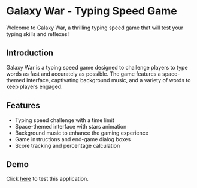 # Galaxy War - Typing Speed Game

Welcome to Galaxy War, a thrilling typing speed game that will test your typing skills and reflexes!

## Introduction

Galaxy War is a typing speed game designed to challenge players to type words as fast and accurately as possible. The game features a space-themed interface, captivating background music, and a variety of words to keep players engaged.

## Features

- Typing speed challenge with a time limit
- Space-themed interface with stars animation
- Background music to enhance the gaming experience
- Game instructions and end-game dialog boxes
- Score tracking and percentage calculation

## Demo

Click [here](https://yuvrxjsr.github.io/galaxy-war/) to test this application.